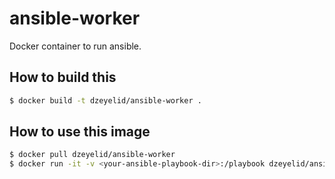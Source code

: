 # ansible-worker
Docker container to run ansible.

## How to build this

```bash
$ docker build -t dzeyelid/ansible-worker .
```

## How to use this image

```bash
$ docker pull dzeyelid/ansible-worker
$ docker run -it -v <your-ansible-playbook-dir>:/playbook dzeyelid/ansible-worker ansible-playbook -i hosts playbook.yml
```